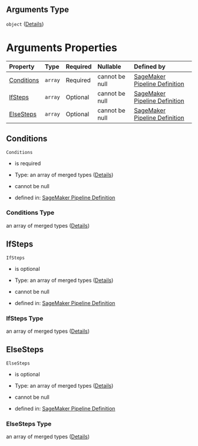 ## Arguments Type

`object` ([Details](pipeline-definition-definitions-conditionstep-properties-arguments.md))

# Arguments Properties

| Property                  | Type    | Required | Nullable       | Defined by                                                                                                                                                                                                                                                                                             |
| :------------------------ | :------ | :------- | :------------- | :----------------------------------------------------------------------------------------------------------------------------------------------------------------------------------------------------------------------------------------------------------------------------------------------------- |
| [Conditions](#conditions) | `array` | Required | cannot be null | [SageMaker Pipeline Definition](pipeline-definition-definitions-conditionstep-properties-arguments-properties-conditions.md "https://github.com/jerrypeng7773/sagemaker-model-building-pipeline-definition-JSON-schema/schema/#/definitions/ConditionStep/properties/Arguments/properties/Conditions") |
| [IfSteps](#ifsteps)       | `array` | Optional | cannot be null | [SageMaker Pipeline Definition](pipeline-definition-definitions-conditionstep-properties-arguments-properties-ifsteps.md "https://github.com/jerrypeng7773/sagemaker-model-building-pipeline-definition-JSON-schema/schema/#/definitions/ConditionStep/properties/Arguments/properties/IfSteps")       |
| [ElseSteps](#elsesteps)   | `array` | Optional | cannot be null | [SageMaker Pipeline Definition](pipeline-definition-definitions-conditionstep-properties-arguments-properties-elsesteps.md "https://github.com/jerrypeng7773/sagemaker-model-building-pipeline-definition-JSON-schema/schema/#/definitions/ConditionStep/properties/Arguments/properties/ElseSteps")   |

## Conditions



`Conditions`

*   is required

*   Type: an array of merged types ([Details](pipeline-definition-definitions-conditionstep-properties-arguments-properties-conditions-items.md))

*   cannot be null

*   defined in: [SageMaker Pipeline Definition](pipeline-definition-definitions-conditionstep-properties-arguments-properties-conditions.md "https://github.com/jerrypeng7773/sagemaker-model-building-pipeline-definition-JSON-schema/schema/#/definitions/ConditionStep/properties/Arguments/properties/Conditions")

### Conditions Type

an array of merged types ([Details](pipeline-definition-definitions-conditionstep-properties-arguments-properties-conditions-items.md))

## IfSteps



`IfSteps`

*   is optional

*   Type: an array of merged types ([Details](pipeline-definition-definitions-conditionstep-properties-arguments-properties-ifsteps-items.md))

*   cannot be null

*   defined in: [SageMaker Pipeline Definition](pipeline-definition-definitions-conditionstep-properties-arguments-properties-ifsteps.md "https://github.com/jerrypeng7773/sagemaker-model-building-pipeline-definition-JSON-schema/schema/#/definitions/ConditionStep/properties/Arguments/properties/IfSteps")

### IfSteps Type

an array of merged types ([Details](pipeline-definition-definitions-conditionstep-properties-arguments-properties-ifsteps-items.md))

## ElseSteps



`ElseSteps`

*   is optional

*   Type: an array of merged types ([Details](pipeline-definition-definitions-conditionstep-properties-arguments-properties-elsesteps-items.md))

*   cannot be null

*   defined in: [SageMaker Pipeline Definition](pipeline-definition-definitions-conditionstep-properties-arguments-properties-elsesteps.md "https://github.com/jerrypeng7773/sagemaker-model-building-pipeline-definition-JSON-schema/schema/#/definitions/ConditionStep/properties/Arguments/properties/ElseSteps")

### ElseSteps Type

an array of merged types ([Details](pipeline-definition-definitions-conditionstep-properties-arguments-properties-elsesteps-items.md))
